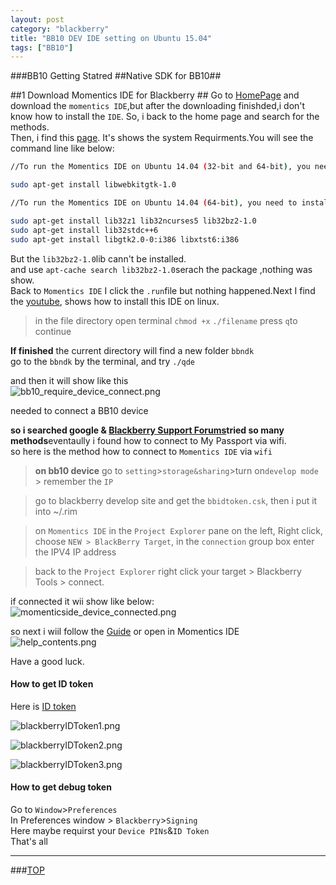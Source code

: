 ```yaml
---
layout: post
category: "blackberry"
title: "BB10 DEV IDE setting on Ubuntu 15.04"
tags: ["BB10"]
---
```


<a name="top"></a>
###BB10 Getting Statred
##Native SDK for BB10##

##1 Download Momentics IDE for Blackberry  ##
Go to [HomePage](https://developer.blackberry.com/native/download/) and download the `momentics IDE`,but after the downloading finishded,i don't know how to install the `IDE`. So, i back to the home page and search for the methods.   
Then, i find this [page](https://developer.blackberry.com/native/downloads/requirements/). It's shows the system Requirments.You will see the command line like below:   

```bash
//To run the Momentics IDE on Ubuntu 14.04 (32-bit and 64-bit), you need to install the following library:

sudo apt-get install libwebkitgtk-1.0

//To run the Momentics IDE on Ubuntu 14.04 (64-bit), you need to install the following additional libraries:

sudo apt-get install lib32z1 lib32ncurses5 lib32bz2-1.0
sudo apt-get install lib32stdc++6
sudo apt-get install libgtk2.0-0:i386 libxtst6:i386
```

But the `lib32bz2-1.0`lib cann't be installed.  
and use `apt-cache search lib32bz2-1.0`serach the package ,nothing was show.  
Back to `Momentics IDE` I click the `.run`file but nothing happened.Next I find the [youtube](https://www.youtube.com/watch?v=1NTCBCjM6vY), shows how to install this IDE on linux.

> in the file directory open terminal 
> `chmod +x`
> `./filename`
> press `q`to continue

**If finished** the current directory will find a new folder `bbndk`  
go to the `bbndk` by the terminal, and try `./qde`  

and then it will show like this   
![bb10_require_device_connect.png](http://7xifyp.com1.z0.glb.clouddn.com/bb10_require_device_connect.png)   
  
needed to connect a BB10 device  

**so i searched google & [Blackberry Support Forums](https://supportforums.blackberry.com/t5/Application-Platforms/ct-p/app_plat)tried so many methods**eventaully i found how to connect to My Passport via wifi.  
so here is the method how to connect to `Momentics IDE` via `wifi`   
> **on bb10 device** go to `setting`>`storage&sharing`>turn on`develop mode` > remember the `IP`  

> go to blackberry develop site and get the `bbidtoken.csk`, then i put it into ~/.rim  

> on `Momentics IDE` in the `Project Explorer`  pane on the left, Right click, choose `NEW > BlackBerry Target`, in the `connection` group box enter the IPV4 IP address  

> back to the `Project Explorer` right click your target > Blackberry Tools > connect.  


if connected it wii show like below:  
![momenticside_device_connected.png](http://7xifyp.com1.z0.glb.clouddn.com/momenticside_device_connected.png)


so next i wiil follow the [Guide](https://developer.blackberry.com/native/documentation/getting_started/first_app/index.html) or open in Momentics IDE   
![help_contents.png](http://7xifyp.com1.z0.glb.clouddn.com/help_contents.png)

Have a good luck.



#### How to get ID token

Here is [ID token](https://www.blackberry.com/SignedKeys/codesigning.html)

![blackberryIDToken1.png](http://7xifyp.com1.z0.glb.clouddn.com/blackberryIDToken1.png)

![blackberryIDToken2.png](http://7xifyp.com1.z0.glb.clouddn.com/blackberryIDToken2.png)

![blackberryIDToken3.png](http://7xifyp.com1.z0.glb.clouddn.com/blackberryIDToken3.png)

#### How to get debug token

Go to `Window`>`Preferences`   
In Preferences window > `Blackberry`>`Signing`   
Here maybe requirst your `Device PINs`&`ID Token`    
That's all





- - - 

###[TOP](#top)

